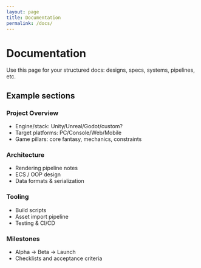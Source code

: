 ```yaml
---
layout: page
title: Documentation
permalink: /docs/
---
```



# Documentation


Use this page for your structured docs: designs, specs, systems, pipelines, etc.


## Example sections


### Project Overview
- Engine/stack: Unity/Unreal/Godot/custom?
- Target platforms: PC/Console/Web/Mobile
- Game pillars: core fantasy, mechanics, constraints


### Architecture
- Rendering pipeline notes
- ECS / OOP design
- Data formats & serialization


### Tooling
- Build scripts
- Asset import pipeline
- Testing & CI/CD


### Milestones
- Alpha → Beta → Launch
- Checklists and acceptance criteria
